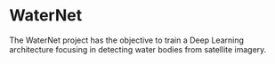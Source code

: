 # WaterNet
The WaterNet project has the objective to train a Deep Learning architecture focusing in detecting water bodies from satellite imagery.
